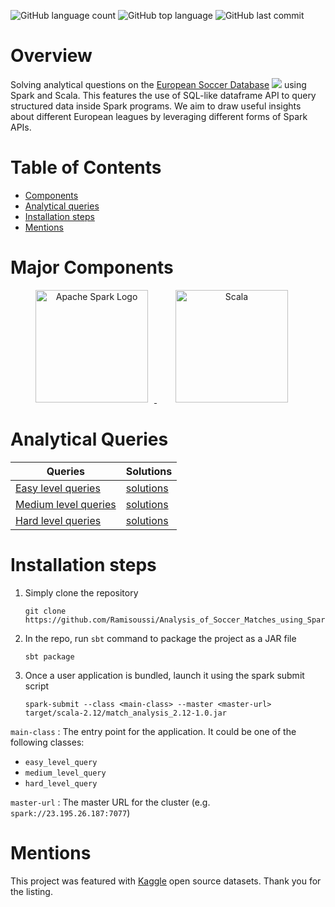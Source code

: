 ![GitHub language count](https://img.shields.io/github/languages/count/Ramisoussi/Analysis_of_Soccer_Matches_using_SparkSQL?color=%23FFA500&logo=github)
![GitHub top language](https://img.shields.io/github/languages/top/Ramisoussi/Analysis_of_Soccer_Matches_using_SparkSQL?logo=Github)
![GitHub last commit](https://img.shields.io/github/last-commit/Ramisoussi/Analysis_of_Soccer_Matches_using_SparkSQL?logo=Github)

# Overview
Solving analytical questions on the [European Soccer Database](https://www.kaggle.com/datasets/hugomathien/soccer) <img src="https://img.icons8.com/doodle/15/null/football2--v1.png"/> using Spark and Scala. This features the use of SQL-like dataframe API to query structured data inside Spark programs. We aim to draw useful insights about different European leagues by leveraging different forms of Spark APIs.

# Table of Contents
* [Components](https://github.com/Ramisoussi/Analysis_of_Soccer_Matches_using_SparkSQL#Major-Components)
* [Analytical queries](https://github.com/Ramisoussi/Analysis_of_Soccer_Matches_using_SparkSQL#Analytical-Queries)
* [Installation steps](https://github.com/Ramisoussi/Analysis_of_Soccer_Matches_using_SparkSQL#Installation-steps)	
* [Mentions](https://github.com/Ramisoussi/Analysis_of_Soccer_Matches_using_SparkSQL#Mentions)


# Major Components
<p align="center">
	<a href="#">
		<img src="https://upload.wikimedia.org/wikipedia/commons/f/f3/Apache_Spark_logo.svg" alt="Apache Spark Logo" title="Apache Spark" width=180 hspace=10 />
	</a>
	<a href="#">
		<img src="https://upload.wikimedia.org/wikipedia/commons/3/39/Scala-full-color.svg" alt="Scala" title="Scala" width ="180" hspace=30/>
	</a>
</p>

# Analytical Queries

| Queries      | Solutions |
| ----------- | ----------- |
| [Easy level queries](/query_questions/easy_level_queries.md)      | [solutions](/src/main/scala/easy_level_queries.scala)     |
| [Medium level queries](/query_questions/medium_level_queries.md)  | [solutions](/src/main/scala/medium_level_queries.scala)   |
| [Hard level queries](/query_questions/hard_level_queries.md)      | [solutions](/src/main/scala/hard_level_queries.scala)     |


# Installation steps

1. Simply clone the repository
	```
	git clone https://github.com/Ramisoussi/Analysis_of_Soccer_Matches_using_SparkSQL.git
	```
2. In the repo, run `sbt` command to package the project as a JAR file
	```
	sbt package
	```
3. Once a user application is bundled, launch it using the spark submit script
	```
	spark-submit --class <main-class> --master <master-url> target/scala-2.12/match_analysis_2.12-1.0.jar
	```
`main-class` : The entry point for the application. It could be one of the following classes:
- `easy_level_query` 
- `medium_level_query`
- `hard_level_query`

`master-url` : The master URL for the cluster (e.g. `spark://23.195.26.187:7077`)

# Mentions
This project was featured with [Kaggle](https://www.kaggle.com/) open source datasets. Thank you for the listing.
	





